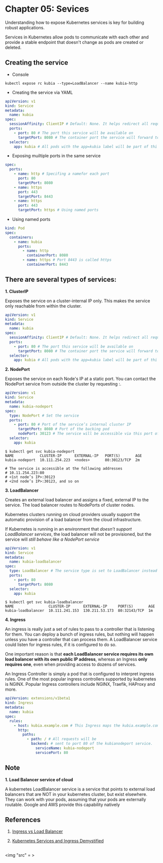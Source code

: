 # **Chapter 05: Sevices**

Understanding how to expose Kubernetes services is key for building robust applications.

Services in Kubernetes allow pods to communicate with each other and provide a stable endpoint that doesn't change as pods are created or deleted.

## Creating the service

- Console

```console
kubectl expose rc kubia --type=LoadBalancer --name kubia-http
```

- Creating the service via YAML

```yaml
apiVersion: v1
kind: Service
metadata:
  name: kubia
spec:
  sessionAffinity: ClientIP # Default: None. It helps redirect all requests originating from the same client IP to the same pod
  ports:
    - port: 80 # The port this service will be available on
      targetPort: 8080 # The container port the service will forward to
  selector:
    app: kubia # All pods with the app=kubia label will be part of thi service.
```

- Exposing muiltiple ports in the same service

```yaml
spec:
  ports:
    - name: http # Specifing a namefor each port
      port: 80
      targetPort: 8080
    - name: https
      port: 443
      targetPort: 8443
    - name: https
      port: 443
      targetPort: https # Using named ports
```

- Using named ports

```yaml
kind: Pod
spec:
  containers:
    - name: kubia
      ports:
        - name: http
          containerPort: 8080
        - name: https # Port 8443 is called https
          containerPort: 8443
```

## There are several types of services:

**1. ClusterIP**

Exposes the service on a cluster-internal IP only. This makes the service only reachable from within the cluster.

```yaml
apiVersion: v1
kind: Service
metadata:
  name: kubia
spec:
  sessionAffinity: ClientIP # Default: None. It helps redirect all requests originating from the same client IP to the same pod
  ports:
    - port: 80 # The port this service will be available on
      targetPort: 8080 # The container port the service will forward to
  selector:
    app: kubia # All pods with the app=kubia label will be part of thi service.
```

**2. NodePort**

Exposes the service on each Node's IP at a static port. You can contact the NodePort service from outside the cluster by requesting <NodeIP>:<NodePort>.

```yaml
apiVersion: v1
kind: Service
metadata:
  name: kubia-nodeport
spec:
  type: NodePort # Set the service
  ports:
    - port: 80 # Port of the service’s internal cluster IP
      targetPort: 8080 # Port of the backing pod
      nodePort: 30123 # The service will be accessible via this port of each of your cluster nodes (not mandatory, it can choose random via K8S, port in range 30000-32767)
  selector:
    app: kubia
```

```console
$ kubectl get svc kubia-nodeport
NAME            CLUSTER-IP      EXTERNAL-IP   PORT(S)       AGE
kubia-nodeport  10.111.254.223  <nodes>       80:30123/TCP  2m

# The service is accessible at the following addresses
# 10.11.254.223:80
# <1st node’s IP>:30123
# <2nd node’s IP>:30123, and so on
```

**3. LoadBalancer**

Creates an external load balancer and assigns a fixed, external IP to the service. The load balancer routes to NodePorts of cluster nodes.

Kubernetes clusters running on cloud providers usually support the automatic provision of a load balancer from the cloud infrastructure.

If Kubernetes is running in an environment that _doesn’t support LoadBalancer services_, the load balancer will not be provisioned, but the service will _still behave like a NodePort service_

```yaml
apiVersion: v1
kind: Service
metadata:
  name: kubia-loadbalancer
spec:
  type: LoadBalancer # The service type is set to LoadBalancer instead of NodePort
  ports:
    - port: 80
      targetPort: 8080
  selector:
    app: kubia
```

```console
$ kubectl get svc kubia-loadbalancer
NAME                CLUSTER-IP      EXTERNAL-IP     PORT(S)       AGE
kubia-loadbalancer  10.111.241.153  130.211.53.173  80:32143/TCP  1m
```

**4. Ingress**

An ingress is really just a set of rules to pass to a controller that is listening for them. You can deploy a bunch of ingress rules, but nothing will happen unless you have a controller that can process them. A LoadBalancer service could listen for ingress rules, if it is configured to do so.

One important reason is that **each LoadBalancer service requires its own load balancer with its own public IP address**, whereas an Ingress **only requires one**, even when providing access to dozens of services.

An Ingress Controller is simply a pod that is configured to interpret ingress rules. One of the most popular ingress controllers supported by kubernetes is NGINX. Popular Ingress controllers include NGINX, Traefik, HAProxy and more.

```yaml
apiVersion: extensions/v1beta1
kind: Ingress
metadata:
  name: kubia
spec:
  rules:
    - host: kubia.example.com # This Ingress maps the kubia.example.com domain name
      http:
        paths:
          - path: / # All requests will be
            backend: # sent to port 80 of the kubianodeport service.
              serviceName: kubia-nodeport
              servicePort: 80
```

## Note

**1. Load Balancer service of cloud**

A kubernetes LoadBalancer service is a service that points to external load balancers that are NOT in your kubernetes cluster, but exist elsewhere. They can work with your pods, assuming that your pods are externally routable. Google and AWS provide this capability natively

## References

1. [Ingress vs Load Balancer](https://stackoverflow.com/questions/45079988/ingress-vs-load-balancer)

2. [Kubernetes Services and Ingress Demystified](https://www.linkedin.com/posts/brijpandeyji_kubernetes-services-and-ingress-demystified-activity-7168205635682033664-kLCe?utm_source=combined_share_message&utm_medium=member_desktop)

##

<img "src" = >
